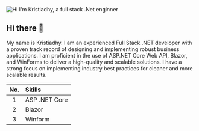 <picture>
  <source media="(prefers-color-scheme: dark)" srcset="https://drive.google.com/drive-viewer/AKGpihYjCcry_G6GWucOAyExoRo2JHlH0DUV__8lYYO3Jv2Jxkdf9xsJ1Pl6zakyVw1ptU6V5vTsQHQBpGWdZoZFzIXVDqGMqj15m3k=s1600-rw-v1">
  <source media="(prefers-color-scheme: light)" srcset="https://drive.google.com/drive-viewer/AKGpihYjCcry_G6GWucOAyExoRo2JHlH0DUV__8lYYO3Jv2Jxkdf9xsJ1Pl6zakyVw1ptU6V5vTsQHQBpGWdZoZFzIXVDqGMqj15m3k=s1600-rw-v1">
  <img alt="Hi I'm Kristiadhy, a full stack .Net enginner" src="https://drive.google.com/drive-viewer/AKGpihYjCcry_G6GWucOAyExoRo2JHlH0DUV__8lYYO3Jv2Jxkdf9xsJ1Pl6zakyVw1ptU6V5vTsQHQBpGWdZoZFzIXVDqGMqj15m3k=s1600-rw-v1">
</picture>

## Hi there 👋
My name is Kristiadhy. I am an experienced Full Stack .NET developer with a proven track record of designing and implementing robust business applications. I am proficient in the use of ASP.NET Core Web API, Blazor, and WinForms to deliver a high-quality and scalable solutions. I have a strong focus on implementing industry best practices for cleaner and more scalable results.

| No.   | Skills          |
| :---: | :--- |
| 1     | ASP .NET Core   |
| 2     | Blazor          |
| 3     | Winform         |

<!--
**kristiadhy/kristiadhy** is a ✨ _special_ ✨ repository because its `README.md` (this file) appears on your GitHub profile.

Here are some ideas to get you started:

- 🔭 I’m currently working on ...
- 🌱 I’m currently learning ...
- 👯 I’m looking to collaborate on ...
- 🤔 I’m looking for help with ...
- 💬 Ask me about ...
- 📫 How to reach me: ...
- 😄 Pronouns: ...
- ⚡ Fun fact: ...
-->
